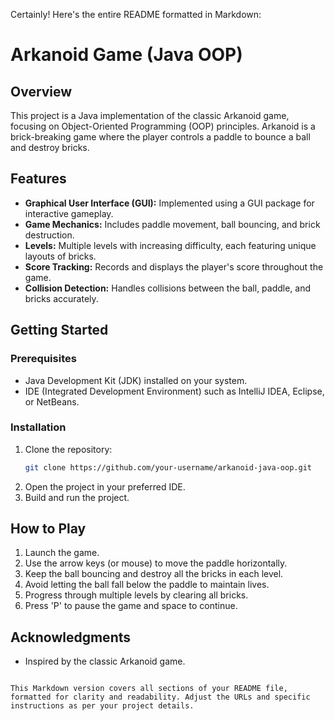 Certainly! Here's the entire README formatted in Markdown:

# Arkanoid Game (Java OOP)

## Overview
This project is a Java implementation of the classic Arkanoid game, focusing on Object-Oriented Programming (OOP) principles. Arkanoid is a brick-breaking game where the player controls a paddle to bounce a ball and destroy bricks.

## Features
- **Graphical User Interface (GUI):** Implemented using a GUI package for interactive gameplay.
- **Game Mechanics:** Includes paddle movement, ball bouncing, and brick destruction.
- **Levels:** Multiple levels with increasing difficulty, each featuring unique layouts of bricks.
- **Score Tracking:** Records and displays the player's score throughout the game.
- **Collision Detection:** Handles collisions between the ball, paddle, and bricks accurately.

## Getting Started
### Prerequisites
- Java Development Kit (JDK) installed on your system.
- IDE (Integrated Development Environment) such as IntelliJ IDEA, Eclipse, or NetBeans.

### Installation
1. Clone the repository:
   ```bash
   git clone https://github.com/your-username/arkanoid-java-oop.git
   ```
2. Open the project in your preferred IDE.
3. Build and run the project.

## How to Play
1. Launch the game.
2. Use the arrow keys (or mouse) to move the paddle horizontally.
3. Keep the ball bouncing and destroy all the bricks in each level.
4. Avoid letting the ball fall below the paddle to maintain lives.
5. Progress through multiple levels by clearing all bricks.
6. Press 'P' to pause the game and space to continue.

## Acknowledgments
- Inspired by the classic Arkanoid game.
```

This Markdown version covers all sections of your README file, formatted for clarity and readability. Adjust the URLs and specific instructions as per your project details.
